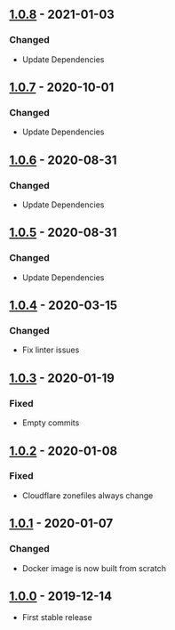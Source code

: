 ## [1.0.8](https://github.com/anton-yurchenko/dns-exporter/releases/tag/v1.0.8) - 2021-01-03
### Changed
- Update Dependencies

## [1.0.7](https://github.com/anton-yurchenko/dns-exporter/releases/tag/v1.0.7) - 2020-10-01
### Changed
- Update Dependencies

## [1.0.6](https://github.com/anton-yurchenko/dns-exporter/releases/tag/v1.0.6) - 2020-08-31
### Changed
- Update Dependencies

## [1.0.5](https://github.com/anton-yurchenko/dns-exporter/releases/tag/v1.0.5) - 2020-08-31
### Changed
- Update Dependencies

## [1.0.4](https://github.com/anton-yurchenko/dns-exporter/releases/tag/v1.0.4) - 2020-03-15
### Changed
- Fix linter issues

## [1.0.3](https://github.com/anton-yurchenko/dns-exporter/releases/tag/v1.0.3) - 2020-01-19
### Fixed
- Empty commits

## [1.0.2](https://github.com/anton-yurchenko/dns-exporter/releases/tag/v1.0.2) - 2020-01-08
### Fixed
- Cloudflare zonefiles always change

## [1.0.1](https://github.com/anton-yurchenko/dns-exporter/releases/tag/v1.0.1) - 2020-01-07
### Changed
- Docker image is now built from scratch

## [1.0.0](https://github.com/anton-yurchenko/dns-exporter/releases/tag/v1.0.0) - 2019-12-14
- First stable release